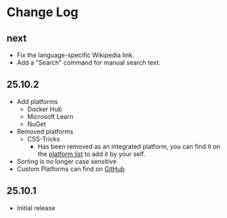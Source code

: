 # Change Log

## next
- Fix the language-specific Wikipedia link.
- Add a "Search" command for manual search text.

## 25.10.2
- Add platforms
  - Docker Hub
  - Microsoft Learn
  - NuGet
- Removed platforms
  - CSS-Tricks
    - Has been removed as an integrated platform, you can find it on the [platform list](https://github.com/saxc/search-on/blob/main/Platforms.md) to add it by your self.
- Sorting is no longer case sensitive
- Custom Platforms can find on [GitHub](https://github.com/saxc/search-on/blob/main/Platforms.md)

## 25.10.1
- Initial release
